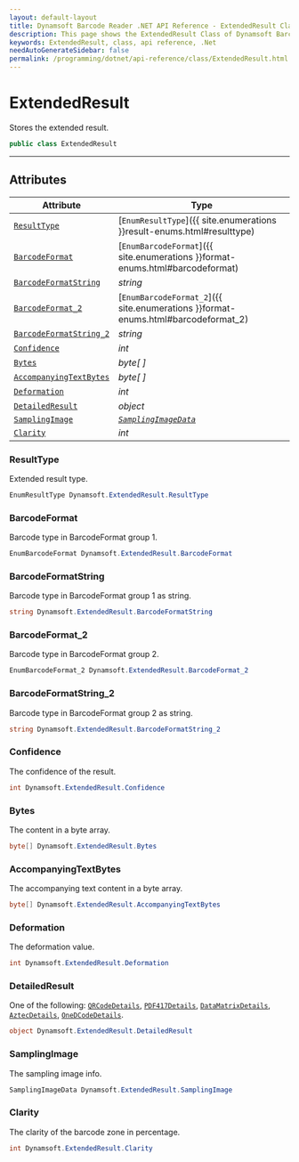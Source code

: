 ```yaml
---
layout: default-layout
title: Dynamsoft Barcode Reader .NET API Reference - ExtendedResult Class
description: This page shows the ExtendedResult Class of Dynamsoft Barcode Reader for .NET SDK.
keywords: ExtendedResult, class, api reference, .Net
needAutoGenerateSidebar: false
permalink: /programming/dotnet/api-reference/class/ExtendedResult.html
---
```



# ExtendedResult
Stores the extended result. 

```csharp
public class ExtendedResult
```  

---

## Attributes
  
| Attribute | Type |
|---------- | ---- |
| [`ResultType`](#resulttype) | [`EnumResultType`]({{ site.enumerations }}result-enums.html#resulttype) |
| [`BarcodeFormat`](#barcodeformat) | [`EnumBarcodeFormat`]({{ site.enumerations }}format-enums.html#barcodeformat) |
| [`BarcodeFormatString`](#barcodeformatstring) | *string* |
| [`BarcodeFormat_2`](#barcodeformat_2) | [`EnumBarcodeFormat_2`]({{ site.enumerations }}format-enums.html#barcodeformat_2) |
| [`BarcodeFormatString_2`](#barcodeformatstring_2) | *string* | 
| [`Confidence`](#confidence) | *int* | 
| [`Bytes`](#bytes) | *byte[ ]* | 
| [`AccompanyingTextBytes`](#accompanyingtextbytes) | *byte[ ]* | 
| [`Deformation`](#deformation) | *int* | 
| [`DetailedResult`](#detailedresult) | *object* |
| [`SamplingImage`](#samplingimage) | *[`SamplingImageData`](SamplingImageData.md)* |
| [`Clarity`](#clarity) | *int* | 

### ResultType
Extended result type. 

```csharp
EnumResultType Dynamsoft.ExtendedResult.ResultType
```

### BarcodeFormat
Barcode type in BarcodeFormat group 1. 

```csharp
EnumBarcodeFormat Dynamsoft.ExtendedResult.BarcodeFormat
```

### BarcodeFormatString
Barcode type in BarcodeFormat group 1 as string.

```csharp
string Dynamsoft.ExtendedResult.BarcodeFormatString
```

### BarcodeFormat_2
Barcode type in BarcodeFormat group 2.

```csharp
EnumBarcodeFormat_2 Dynamsoft.ExtendedResult.BarcodeFormat_2
```
 
### BarcodeFormatString_2
Barcode type in BarcodeFormat group 2 as string.

```csharp
string Dynamsoft.ExtendedResult.BarcodeFormatString_2
```

### Confidence
The confidence of the result.

```csharp
int Dynamsoft.ExtendedResult.Confidence
```

### Bytes
The content in a byte array.

```csharp
byte[] Dynamsoft.ExtendedResult.Bytes
```

### AccompanyingTextBytes
The accompanying text content in a byte array.

```csharp
byte[] Dynamsoft.ExtendedResult.AccompanyingTextBytes
```

### Deformation
The deformation value.

```csharp
int Dynamsoft.ExtendedResult.Deformation
```

### DetailedResult
One of the following: [`QRCodeDetails`](QRCodeDetails.md), [`PDF417Details`](PDF417Details.md), [`DataMatrixDetails`](DataMatrixDetails.md), [`AztecDetails`](AztecDetails.md), [`OneDCodeDetails`](OneDCodeDetails.md).

```csharp
object Dynamsoft.ExtendedResult.DetailedResult
```

### SamplingImage
The sampling image info.

```csharp
SamplingImageData Dynamsoft.ExtendedResult.SamplingImage
```
 
### Clarity
The clarity of the barcode zone in percentage.

```csharp
int Dynamsoft.ExtendedResult.Clarity
```

